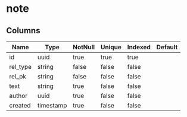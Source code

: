 <!-- Generated File -->
# note

## Columns

| Name                         | Type               | NotNull| Unique | Indexed  | Default
|------------------------------|--------------------|--------|--------|----------|--------------------
| id                           | uuid               | true   | true   | true     |
| rel_type                     | string             | false  | false  | false    |
| rel_pk                       | string             | false  | false  | false    |
| text                         | string             | true   | false  | false    |
| author                       | uuid               | true   | false  | false    |
| created                      | timestamp          | true   | false  | false    |

